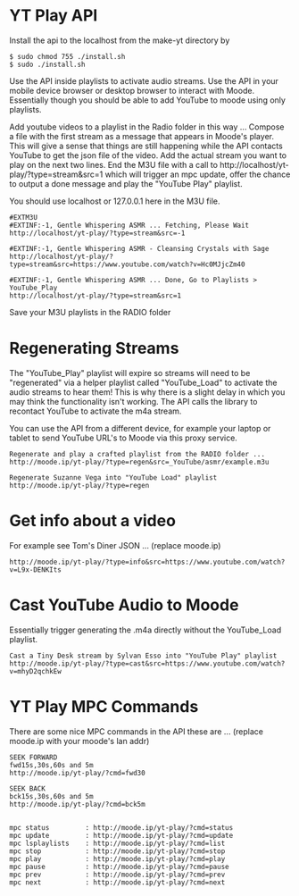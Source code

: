 # YT Play API

Install the api to the localhost from the make-yt directory by
```
$ sudo chmod 755 ./install.sh
$ sudo ./install.sh
```

Use the API inside playlists to activate audio streams. Use the API in your mobile device browser or desktop browser to interact with Moode. Essentially though you should be able to add YouTube to moode using only playlists.

Add youtube videos to a playlist in the Radio folder in this way ... Compose a file with the first stream as a message that appears in Moode's player. This will give a sense that things are still happening while the API contacts YouTube to get the json file of the video. Add the actual stream you want to play on the next two lines. End the M3U file with a call to http://localhost/yt-play/?type=stream&src=1 which will trigger an mpc update, offer the chance to output a done message and play the "YouTube Play" playlist. 

You should use localhost or 127.0.0.1 here in the M3U file.


```
#EXTM3U
#EXTINF:-1, Gentle Whispering ASMR ... Fetching, Please Wait
http://localhost/yt-play/?type=stream&src=-1

#EXTINF:-1, Gentle Whispering ASMR - Cleansing Crystals with Sage 
http://localhost/yt-play/?type=stream&src=https://www.youtube.com/watch?v=Hc0MJjcZm40

#EXTINF:-1, Gentle Whispering ASMR ... Done, Go to Playlists > YouTube_Play
http://localhost/yt-play/?type=stream&src=1
```

Save your M3U playlists in the RADIO folder



# Regenerating Streams
The "YouTube_Play" playlist will expire so streams will need to be "regenerated" via a helper playlist called "YouTube_Load" to activate the audio streams to hear them! This is why there is a slight delay in which you may think the functionality isn't working. The API calls the library to recontact YouTube to activate the m4a stream.

You can use the API from a different device, for example your laptop or tablet to send YouTube URL's to Moode via this proxy service.

```
Regenerate and play a crafted playlist from the RADIO folder ...
http://moode.ip/yt-play/?type=regen&src=_YouTube/asmr/example.m3u

Regenerate Suzanne Vega into "YouTube Load" playlist
http://moode.ip/yt-play/?type=regen
```

# Get info about a video
For example see Tom's Diner JSON ... (replace moode.ip)

```http://moode.ip/yt-play/?type=info&src=https://www.youtube.com/watch?v=L9x-DENKIts```


# Cast YouTube Audio to Moode
Essentially trigger generating the .m4a directly without the YouTube_Load playlist.

```
Cast a Tiny Desk stream by Sylvan Esso into "YouTube Play" playlist
http://moode.ip/yt-play/?type=cast&src=https://www.youtube.com/watch?v=mhyD2qchkEw

```



# YT Play MPC Commands

There are some nice MPC commands in the API these are ...
(replace moode.ip with your moode's lan addr)

```
SEEK FORWARD
fwd15s,30s,60s and 5m
http://moode.ip/yt-play/?cmd=fwd30

SEEK BACK
bck15s,30s,60s and 5m
http://moode.ip/yt-play/?cmd=bck5m


mpc status         : http://moode.ip/yt-play/?cmd=status
mpc update         : http://moode.ip/yt-play/?cmd=update
mpc lsplaylists    : http://moode.ip/yt-play/?cmd=list
mpc stop           : http://moode.ip/yt-play/?cmd=stop
mpc play           : http://moode.ip/yt-play/?cmd=play
mpc pause          : http://moode.ip/yt-play/?cmd=pause
mpc prev           : http://moode.ip/yt-play/?cmd=prev
mpc next           : http://moode.ip/yt-play/?cmd=next
```

